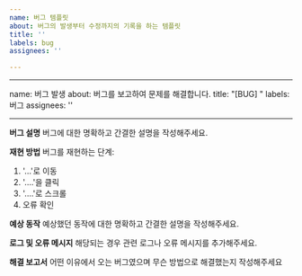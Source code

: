 ```yaml
---
name: 버그 템플릿
about: 버그의 발생부터 수정까지의 기록을 하는 템플릿
title: ''
labels: bug
assignees: ''

---
```


---
name: 버그 발생
about: 버그를 보고하여 문제를 해결합니다.
title: "[BUG] "
labels: 버그
assignees: ''

---

**버그 설명**
버그에 대한 명확하고 간결한 설명을 작성해주세요.

**재현 방법**
버그를 재현하는 단계:

1. '...'로 이동
2. '....'을 클릭
3. '....'로 스크롤
4. 오류 확인

**예상 동작**
예상했던 동작에 대한 명확하고 간결한 설명을 작성해주세요.

**로그 및 오류 메시지**
해당되는 경우 관련 로그나 오류 메시지를 추가해주세요.

**해결 보고서**
어떤 이유에서 오는 버그였으며 무슨 방법으로 해결했는지 작성해주세요
